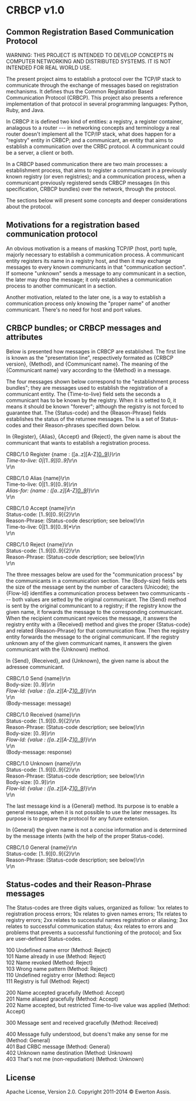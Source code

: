 # CRBCP v1.0

## Common Registration Based Communication Protocol

WARNING: THIS PROJECT IS INTENDED TO DEVELOP CONCEPTS IN COMPUTER NETWORKING AND DISTRIBUTED SYSTEMS. IT IS NOT INTENDED FOR REAL WORLD USE.

The present project aims to establish a protocol over the TCP/IP stack to communicate through the exchange of messages based on registration mechanisms. It defines thus the Common Registration Based Communication Protocol (CRBCP). This project also presents a reference implementation of that protocol in several programming languages: Python, Ruby, and Java.

In CRBCP it is defined two kind of entities: a registry, a register container, analagous to a router --- in networking concepts and terminology a real router doesn't implement all the TCP/IP stack, what does happen for a "registry" entity in CRBCP; and a communicant, an entity that aims to establish a communication over the CRBC protocol. A communicant could be a server, a client or both.

In a CRBCP based communication there are two main processes: a establishment process, that aims to register a communicant in a previously known registry (or even registries); and a communication process, when a communicant previously registered sends CRBCP messages (in this specification, CRBCP bundles) over the network, through the protocol.

The sections below will present some concepts and deeper considerations about the protocol.

## Motivations for a registration based communication protocol

An obvious motivation is a means of masking TCP/IP (host, port) tuple, majorly necessary to establish a communication process. A communicant entity registers its name in a registry host, and then it may exchange messages to every known communicants in that "communication section". If someone "unknown" sends a message to any communicant in a section, the later may drop the message; it only establishes a communication process to another communicant in a section.

Another motivation, related to the later one, is a way to establish a communication process only knowing the "proper name" of another communicant. There's no need for host and port values.

## CRBCP bundles; or CRBCP messages and attributes

Below is presented how messages in CRBCP are established. The first line is known as the "presentation line", respectively formated as {CRBCP version}, {Method}, and {Communicant name}. The meaning of the {Communicant name} vary according to the {Method} in a message.

The four messages shown below correspond to the "establishment process bundles"; they are messages used to establish the registration of a communicant entity. The {Time-to-live} field sets the seconds a communicant has to be known by the registry. When it is setted to 0, it means it should be known "forever"; although the registry is not forced to guarantee that. The {Status-code} and the {Reason-Phrase} fields establishes the status of the returnee messages. The is a set of Status-codes and their Reason-phrases specified down below.

In {Register}, {Alias}, {Accept} and {Reject}, the given name is about the communicant that wants to establish a registration process.

CRBC/1.0 Register {name : ([a..z][A-Z][0..9]([a..z][A-Z][0..9]-))*}\r\n<br>
Time-to-live: 0|[1..9][0..9]*\r\n<br>
\r\n

CRBC/1.0 Alias {name}\r\n<br>
Time-to-live: 0|[1..9][0..9]*\r\n<br>
Alias-for: {name : ([a..z][A-Z][0..9]([a..z][A-Z][0..9]-))*}\r\n<br>
\r\n

CRBC/1.0 Accept {name}\r\n<br>
Status-code: [1..9][0..9]{2}\r\n<br>
Reason-Phrase: (Status-code description; see below)\r\n<br>
Time-to-live: 0|[1..9][0..9]*\r\n<br>
\r\n

CRBC/1.0 Reject {name}\r\n<br>
Status-code: [1..9][0..9]{2}\r\n<br>
Reason-Phrase: (Status-code description; see below)\r\n<br>
\r\n

The three messages below are used for the "communication process" by the communicants in a communication section. The {Body-size} fields sets the size of the message sent by the number of caracters (Unicode); the {Flow-Id} identifies a communication process between two communicants --- both values are setted by the original communicant. The {Send} method is sent by the original communicant to a registry; if the registry know the given name, it forwards the message to the corresponding communicant. When the recipient communicant reveices the message, it answers the registry entity with a {Received} method and gives the proper {Status-code} and related {Reason-Phrase} for that communication flow. Then the registry entity forwards the message to the original communicant. If the registry unknown any of the given communicant names, it answers the given communicant with the {Unknown} method.

In {Send}, {Received}, and {Unknown}, the given name is about the adressee communicant.

CRBC/1.0 Send {name}\r\n<br>
Body-size: [0..9]*\r\n<br>
Flow-Id: {value : ([a..z][A-Z][0..9]([a..z][A-Z][0..9]-))*}\r\n<br>
\r\n<br>
(Body-message: message)

CRBC/1.0 Received {name}\r\n<br>
Status-code: [1..9][0..9]{2}\r\n<br>
Reason-Phrase: (Status-code description; see below)\r\n<br>
Body-size: [0..9]*\r\n<br>
Flow-Id: {value : ([a..z][A-Z][0..9]([a..z][A-Z][0..9]-))*}\r\n<br>
\r\n<br>
(Body-message: response)

CRBC/1.0 Unknown {name}\r\n<br>
Status-code: [1..9][0..9]{2}\r\n<br>
Reason-Phrase: (Status-code description; see below)\r\n<br>
Body-size: [0..9]*\r\n<br>
Flow-Id: {value : ([a..z][A-Z][0..9]([a..z][A-Z][0..9]-))*}\r\n<br>
\r\n

The last message kind is a {General} method. Its purpose is to enable a general message, when it is not possible to use the later messages. Its purpose is to prepare the protocol for any future extension.

In {General} the given name is not a concise information and is determined by the message intents (with the help of the proper Status-code).

CRBC/1.0 General {name}\r\n<br>
Status-code: [1..9][0..9]{2}\r\n<br>
Reason-Phrase: (Status-code description; see below)\r\n<br>
\r\n

## Status-codes and their Reason-Phrase messages

The Status-codes are three digits values, organized as follow: 1xx relates to registration process errors; 10x relates to given names errors; 11x relates to registry errors; 2xx relates to successful names registration or aliasing; 3xx relates to successful communication status; 4xx relates to errors and problems that prevents a successful functioning of the protocol; and 5xx are user-defined Status-codes.

100  Undefined name error (Method: Reject)<br>
101  Name already in use (Method: Reject)<br>
102  Name revoked (Method: Reject)<br>
103  Wrong name pattern (Method: Reject)<br>
110  Undefined registry error (Method: Reject)<br>
111  Registry is full (Method: Reject)

200  Name accepted gracefully (Method: Accept)<br>
201  Name aliased gracefully (Method: Accept)<br>
202  Name accepted, but restricted Time-to-live value was applied (Method: Accept)

300  Message sent and received gracefully (Method: Received)

400  Message fully understood, but doens't make any sense for me (Method: General)<br>
401  Bad CRBC message (Method: General)<br>
402  Unknown name destination (Method: Unknown)<br>
403  That's not me (non-repudiation) (Method: Unknown)

## License

Apache License, Version 2.0. Copyright 2011-2014 &copy; Ewerton Assis.
